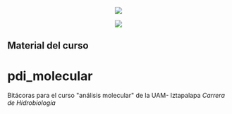 <p align="center"><img src="http://www.uam.mx/encabezado_75.png"></p>
<p align="center"><img src="http://www.izt.uam.mx/wp-content/uploads/2017/11/LogoWEB-1.png"></p>
  
## Material del curso

# pdi_molecular
Bitácoras para el curso "análisis molecular" de la UAM- Iztapalapa
*Carrera de Hidrobiología*
